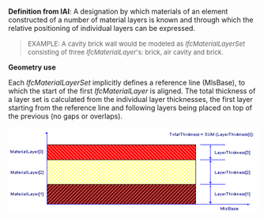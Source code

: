 **Definition
from IAI**: A designation by which materials of an element constructed of a number of material layers is known and through which the relative positioning of individual layers can be expressed.

> <font size="-1"> EXAMPLE: A cavity brick wall would be
modeled as <i>IfcMaterialLayerSet</i>
consisting of three <i>IfcMaterialLayer</i>'s:
brick, air cavity and brick.</font>

****Geometry
use****

Each _IfcMaterialLayerSet_ implicitly defines a reference line (MlsBase), to which the start of the first _IfcMaterialLayer_ is aligned. The total thickness of a layer set is calculated from the individual layer thicknesses, the first layer starting from the reference line and following layers being placed on top of the previous (no gaps or overlaps).

![material layer set](figures/IfcMaterialLayerSet.png)